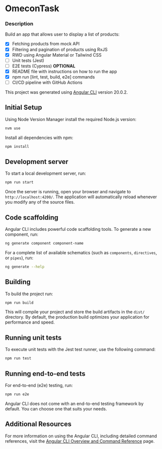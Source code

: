 # OmeconTask

### Description

Build an app that allows user to display a list of products:

- [x] Fetching products from mock API
- [x] Filtering and pagination of products using RxJS
- [x] RWD using Angular Material or Tailwind CSS
- [ ] Unit tests (Jest)
- [ ] E2E tests (Cypress) **OPTIONAL**
- [x] README file with instructions on how to run the app
- [x] npm run [lint, test, build, e2e] commands
- [ ] CI/CD pipeline with GitHub Actions

This project was generated using [Angular CLI](https://github.com/angular/angular-cli) version 20.0.2.

## Initial Setup

Using Node Version Manager install the required Node.js version:

```bash
nvm use
```

Install all dependencies with npm:

```bash
npm install
```

## Development server

To start a local development server, run:

```bash
npm run start
```

Once the server is running, open your browser and navigate to `http://localhost:4200/`. The application will automatically reload whenever you modify any of the source files.

## Code scaffolding

Angular CLI includes powerful code scaffolding tools. To generate a new component, run:

```bash
ng generate component component-name
```

For a complete list of available schematics (such as `components`, `directives`, or `pipes`), run:

```bash
ng generate --help
```

## Building

To build the project run:

```bash
npm run build
```

This will compile your project and store the build artifacts in the `dist/` directory. By default, the production build optimizes your application for performance and speed.

## Running unit tests

To execute unit tests with the Jest test runner, use the following command:

```bash
npm run test
```

## Running end-to-end tests

For end-to-end (e2e) testing, run:

```bash
npm run e2e
```

Angular CLI does not come with an end-to-end testing framework by default. You can choose one that suits your needs.

## Additional Resources

For more information on using the Angular CLI, including detailed command references, visit the [Angular CLI Overview and Command Reference](https://angular.dev/tools/cli) page.
